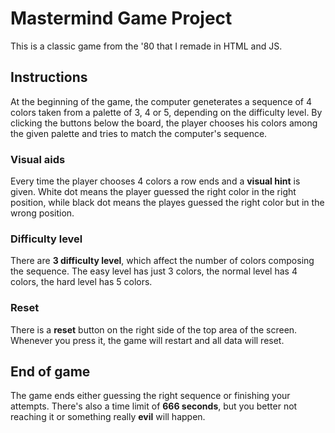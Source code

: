 # Mastermind Game Project

This is a classic game from the '80 that I remade in HTML and JS.

## Instructions

At the beginning of the game, the computer geneterates a sequence of 4 colors taken from a palette of 3, 4 or 5, depending on the difficulty level. By clicking the buttons below the board, the player chooses his colors among the given palette and tries to match the computer's sequence. 

### Visual aids

Every time the player chooses 4 colors a row ends and a **visual hint** is given. White dot means the player guessed the right color in the right position, while black dot means the playes guessed the right color but in the wrong position.

### Difficulty level

There are **3 difficulty level**, which affect the number of colors composing the sequence. The easy level has just 3 colors, the normal level has 4 colors, the hard level has 5 colors.

### Reset

There is a **reset** button on the right side of the top area of the screen. Whenever you press it, the game will restart and all data will reset.


## End of game

The game ends either guessing the right sequence or finishing your attempts. There's also a time limit of **666 seconds**, but you better not reaching it or something really **evil** will happen.